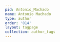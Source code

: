 ```yaml
---
pid: Antonio_Machado
name: Antonio Machado
type: author
order: '014'
layout: tagpage
collection: author_tags
---
```

